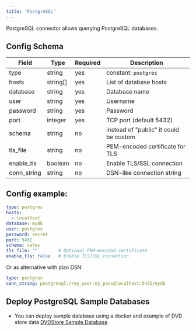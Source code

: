 ```yaml
---
title: 'PostgreSQL'
---
```


PostgreSQL connector allows querying PostgreSQL databases.

## Config Schema

| Field       | Type     | Required | Description                            |
|-------------|----------|----------|----------------------------------------|
| type        | string   | yes | constant: `postgres`                   |
| hosts       | string[] | yes | List of database hosts                 |
| database    | string   | yes | Database name                          |
| user        | string   | yes | Username                               |
| password    | string   | yes | Password                               |
| port        | integer  | yes | TCP port (default 5432)                |
| schema      | string   | no | instead of "public" it could be custom |
| tls_file    | string   | no | PEM-encoded certificate for TLS        |
| enable_tls  | boolean  | no | Enable TLS/SSL connection              |
| conn_string | string   | no | DSN-like connection string             |

## Config example:

```yaml
type: postgres
hosts: 
  - localhost
database: mydb
user: postgres
password: secret
port: 5432
schema: sales
tls_file: ""        # Optional PEM-encoded certificate
enable_tls: false   # Enable TLS/SSL connection 
```

Or as alternative with plan DSN:

```yaml
type: postgres
conn_string: postgresql://my_user:my_pass@localhost:5432/mydb
```

## Deploy PostgreSQL Sample Databases 

 - You can deploy sample database using a docker and example of DVD store data
<a href="/example/postgresql-dvdstore-sample" /> DVDStore Sample Database</a>
